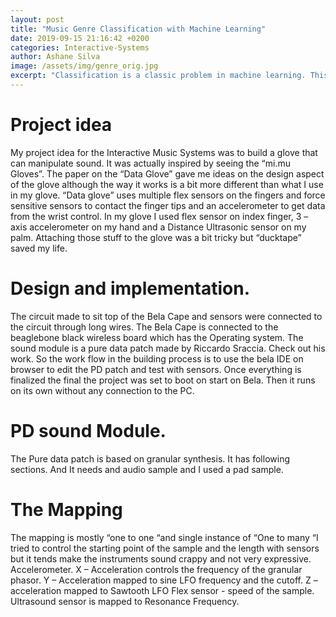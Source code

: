```yaml
---
layout: post
title: "Music Genre Classification with Machine Learning"
date: 2019-09-15 21:16:42 +0200
categories: Interactive-Systems
author: Ashane Silva
image: /assets/img/genre_orig.jpg
excerpt: "Classification is a classic problem in machine learning. This is one of the focused areas in digital music platforms today. Companies like spotify, iTunes and other digital distributors try to sort music according to genre, mood, number of listeners, location etc. There is an algorithm behind the scene that doing all the job."
---
```


# Project idea

My project idea for the Interactive Music Systems was to build a glove that can manipulate sound.  It was actually inspired by seeing the “mi.mu Gloves”.  The paper on the “Data Glove” gave me ideas on the design aspect of the glove although the way it works is a bit more different than what I use in my glove. “Data glove” uses multiple flex sensors on the fingers and force sensitive sensors to contact the finger tips and an accelerometer to get data from the wrist control. 
In my glove I used flex sensor on index finger, 3 – axis accelerometer on my hand and a Distance Ultrasonic sensor on my palm. Attaching those stuff to the glove was a bit tricky but “ducktape” saved my life. 

# Design and implementation.
The circuit made to sit top of the Bela Cape and sensors were connected to the circuit through long wires. The Bela Cape is connected to the beaglebone black wireless board which has the Operating system. The sound module is a pure data patch made by Riccardo Sraccia. Check out his work. So the work flow in the building process is to use the bela IDE on browser to edit the PD patch and test with sensors. Once everything is finalized the final the project was set to boot on start on Bela. Then it runs on its own without any connection to the PC. 

# PD sound Module. 
The Pure data patch is based on granular synthesis. It has following sections. And It needs and audio sample and I used a pad sample. 

# The Mapping 
The mapping is mostly “one to one “and single instance of “One to many “I tried to control the starting point of the sample and the length with sensors but it tends make the instruments sound crappy and not very expressive. 
Accelerometer. 
X – Acceleration controls the frequency of the granular phasor. 
Y – Acceleration mapped to sine LFO frequency and the cutoff. 
Z –acceleration mapped to Sawtooth LFO
Flex sensor - speed of the sample. 
Ultrasound sensor is mapped to Resonance Frequency. 




 

